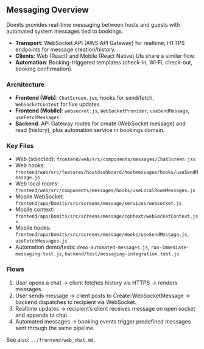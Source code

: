 ## Messaging Overview

Domits provides real-time messaging between hosts and guests with automated system messages tied to bookings.

- **Transport**: WebSocket API (AWS API Gateway) for realtime; HTTPS endpoints for message creation/history.
- **Clients**: Web (React) and Mobile (React Native) UIs share a similar flow.
- **Automation**: Booking-triggered templates (check-in, Wi‑Fi, check-out, booking confirmation).

### Architecture
- **Frontend (Web)**: `ChatScreen.jsx`, hooks for send/fetch, `WebSocketContext` for live updates.
- **Frontend (Mobile)**: `websocket.js`, `WebSocketProvider`, `useSendMessage`, `useFetchMessages`.
- **Backend**: API Gateway routes for create (WebSocket message) and read (history), plus automation service in bookings domain.

### Key Files
- Web (selected): `frontend/web/src/components/messages/ChatScreen.jsx`
- Web hooks: `frontend/web/src/features/hostdashboard/hostmessages/hooks/useSendMessage.js`
- Web local rooms: `frontend/web/src/components/messages/hooks/useLocalRoomMessages.js`
- Mobile WebSocket: `frontend/app/Domits/src/screens/message/services/websocket.js`
- Mobile context: `frontend/app/Domits/src/screens/message/context/webSocketContext.jsx`
- Mobile hooks: `frontend/app/Domits/src/screens/message/Hooks/useSendMessage.js`, `useFetchMessages.js`
- Automation demo/tests: `demo-automated-messages.js`, `run-immediate-messaging-test.js`, `backend/test/messaging-integration.test.js`

### Flows
1) User opens a chat → client fetches history via HTTPS → renders messages.
2) User sends message → client posts to Create-WebSocketMessage → backend dispatches to recipient via WebSocket.
3) Realtime updates → recipient’s client receives message on open socket and appends to chat.
4) Automated messages → booking events trigger predefined messages sent through the same pipeline.

See also: `../frontend/web_chat.md`.


